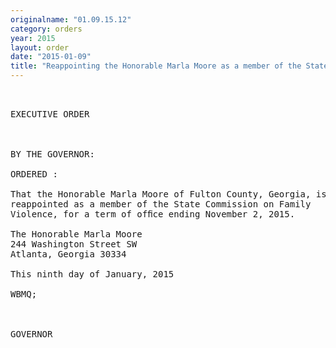```yaml
---
originalname: "01.09.15.12"
category: orders
year: 2015
layout: order
date: "2015-01-09"
title: "Reappointing the Honorable Marla Moore as a member of the State Commission on Family Violence"
---
```

<pre>
 

EXECUTIVE ORDER

 

BY THE GOVERNOR:

ORDERED :

That the Honorable Marla Moore of Fulton County, Georgia, is
reappointed as a member of the State Commission on Family
Violence, for a term of ofﬁce ending November 2, 2015.

The Honorable Marla Moore
244 Washington Street SW
Atlanta, Georgia 30334

This ninth day of January, 2015

WBMQ;

 

GOVERNOR

 

</pre>
